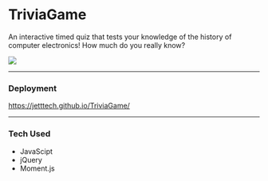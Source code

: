 # TriviaGame
An interactive timed quiz that tests your knowledge of the history of computer electronics!  How much do you really know?

![](https://media.giphy.com/media/KH0tu2IIXUFVu/giphy.gif)

- - - -

 ### Deployment ###
 https://jetttech.github.io/TriviaGame/

 - - - -

 ### Tech Used ###
 * JavaScipt
 * jQuery
 * Moment.js
